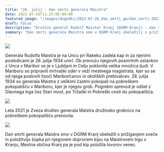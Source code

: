```yaml
---
title: "26. julij - dan smrti generala Maistra" 
date: 2022-07-26T11:25:05-04:00
featured_image: "/images/dogodki/2022-07-26_dan_smrti_gm/dan_smrti-2022-07-26_02.jpg"
draft: false
description: "Društvo general Rudolf Maister Kranj (DGRM Kranj) - dan smrti generala Maistra 2022"
summary: "Dan smrti generala Maistra smo v DGRM Kranj obeležili s prižiganjem sveče in položitvijo šopka pri njegovem doprsnem kipu na Maistrovem trgu v Kranju, Mestna občina Kranj pa je pod kip položila lovorov venec."
---
```


![](/images/dogodki/2022-07-26_dan_smrti_gm/dan_smrti-2022-07-26_01.jpg " ")

Generala Rudolfa Maistra je na Uncu pri Rakeku zadela kap in za njenimi posledicami je 26. julija 1934 umrl. Ob prevozu njegovih posmrtnih ostankov z Unca v Maribor se je v Ljubljani in Celju poklonila velika množica ljudi. V Mariboru so pripravili mrtvaški oder v veži mestnega magistrata, kjer so se od njega poslovili tisoči Mariborčanov in okoliških prebivalcev. 28. julija 1934 so generala Maistra z velikimi častmi pokopali na pobreškem pokopališču v Mariboru, kjer je njegov grob. Pogrebni sprevod je odšel z Glavnega trga čez Stari most, po Tržaški in Pobreški cesti do pokopališča.

![](/images/dogodki/2022-07-26_dan_smrti_gm/dan_smrti-2022-07-26_02.jpg " ")

Leta 2021 je Zveza društev generala Maistra družinsko grobnico na pobreškem pokopališču prenovila.

![](/images/dogodki/2022-07-26_dan_smrti_gm/dan_smrti-2022-07-26_03.jpg " ")

Dan smrti generala Maistra smo v DGRM Kranj obeležili s prižiganjem sveče in položitvijo šopka pri njegovem doprsnem kipu na Maistrovem trgu v Kranju, Mestna občina Kranj pa je pod kip položila lovorov venec.
